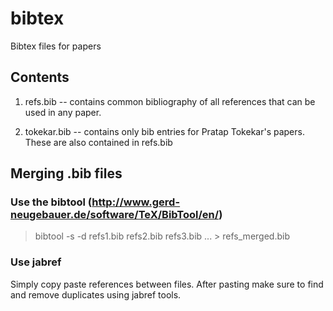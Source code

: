 # bibtex

Bibtex files for papers

## Contents

1. refs.bib -- contains common bibliography of all references that can be used in any paper.

2. tokekar.bib -- contains only bib entries for Pratap Tokekar's papers. These are also contained in refs.bib

## Merging .bib files

### Use the bibtool (http://www.gerd-neugebauer.de/software/TeX/BibTool/en/)

> bibtool -s -d refs1.bib refs2.bib refs3.bib ... > refs\_merged.bib

### Use jabref
Simply copy paste references between files. After pasting make sure to find and remove duplicates using jabref tools.
